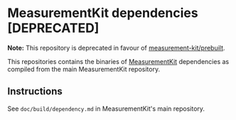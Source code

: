 # MeasurementKit dependencies [DEPRECATED]

**Note:** This repository is deprecated in favour of
[measurement-kit/prebuilt](https://github.com/measurement-kit/prebuilt).

This repositories contains the binaries of
[MeasurementKit](https://github.com/measurement-kit/measurement-kit)
dependencies as compiled from the main MeasurementKit repository.

## Instructions

See `doc/build/dependency.md` in MeasurementKit's main repository.
